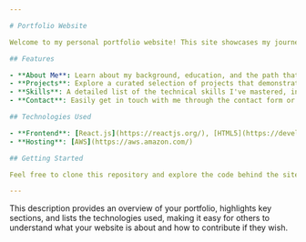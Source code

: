 ```yaml
---

# Portfolio Website

Welcome to my personal portfolio website! This site showcases my journey, skills, projects, and achievements in the field of Data Science, Software Development, and Web Design. I've built this platform to provide a comprehensive view of my professional background, highlighting the work that I'm passionate about and the skills I've acquired over the years.

## Features

- **About Me**: Learn about my background, education, and the path that led me to pursue a career in technology.
- **Projects**: Explore a curated selection of projects that demonstrate my skills in various domains like data analysis, machine learning, web development, and more.
- **Skills**: A detailed list of the technical skills I've mastered, including programming languages, tools, and technologies.
- **Contact**: Easily get in touch with me through the contact form or find me on social media platforms.

## Technologies Used

- **Frontend**: [React.js](https://reactjs.org/), [HTML5](https://developer.mozilla.org/en-US/docs/Web/HTML), [CSS3](https://developer.mozilla.org/en-US/docs/Web/CSS), [Material-UI](https://mui.com/)
- **Hosting**: [AWS](https://aws.amazon.com/)

## Getting Started

Feel free to clone this repository and explore the code behind the site. If you find any issues or have suggestions for improvements, please open an issue or submit a pull request.

---
```


This description provides an overview of your portfolio, highlights key sections, and lists the technologies used, making it easy for others to understand what your website is about and how to contribute if they wish.

